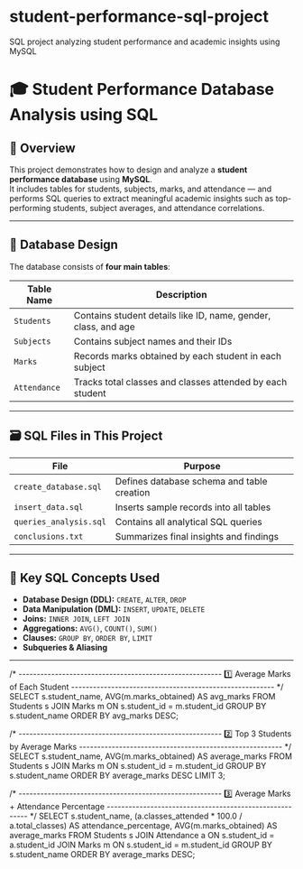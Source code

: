 # student-performance-sql-project
SQL project analyzing student performance and academic insights using MySQL
# 🎓 Student Performance Database Analysis using SQL

## 📘 Overview
This project demonstrates how to design and analyze a **student performance database** using **MySQL**.  
It includes tables for students, subjects, marks, and attendance — and performs SQL queries to extract meaningful academic insights such as top-performing students, subject averages, and attendance correlations.

---

## 🧱 Database Design
The database consists of **four main tables**:

| Table Name | Description |
|-------------|--------------|
| `Students` | Contains student details like ID, name, gender, class, and age |
| `Subjects` | Contains subject names and their IDs |
| `Marks` | Records marks obtained by each student in each subject |
| `Attendance` | Tracks total classes and classes attended by each student |

---

## 🗃️ SQL Files in This Project
| File | Purpose |
|------|----------|
| `create_database.sql` | Defines database schema and table creation |
| `insert_data.sql` | Inserts sample records into all tables |
| `queries_analysis.sql` | Contains all analytical SQL queries |
| `conclusions.txt` | Summarizes final insights and findings |

---

## 🧠 Key SQL Concepts Used
- **Database Design (DDL):** `CREATE`, `ALTER`, `DROP`
- **Data Manipulation (DML):** `INSERT`, `UPDATE`, `DELETE`
- **Joins:** `INNER JOIN`, `LEFT JOIN`
- **Aggregations:** `AVG()`, `COUNT()`, `SUM()`
- **Clauses:** `GROUP BY`, `ORDER BY`, `LIMIT`
- **Subqueries & Aliasing**



---
/* --------------------------------------------------------
   1️⃣  Average Marks of Each Student
   -------------------------------------------------------- */
SELECT 
    s.student_name, 
    AVG(m.marks_obtained) AS avg_marks
FROM Students s
JOIN Marks m 
    ON s.student_id = m.student_id
GROUP BY s.student_name
ORDER BY avg_marks DESC;


/* --------------------------------------------------------
   2️⃣  Top 3 Students by Average Marks
   -------------------------------------------------------- */
SELECT 
    s.student_name, 
    AVG(m.marks_obtained) AS average_marks
FROM Students s
JOIN Marks m 
    ON s.student_id = m.student_id
GROUP BY s.student_name
ORDER BY average_marks DESC
LIMIT 3;


/* --------------------------------------------------------
   3️⃣  Average Marks + Attendance Percentage
   -------------------------------------------------------- */
SELECT 
    s.student_name,
    (a.classes_attended * 100.0 / a.total_classes) AS attendance_percentage,
    AVG(m.marks_obtained) AS average_marks
FROM Students s
JOIN Attendance a 
    ON s.student_id = a.student_id
JOIN Marks m 
    ON s.student_id = m.student_id
GROUP BY s.student_name
ORDER BY average_marks DESC;





